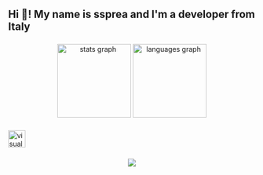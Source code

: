 <h2 align="left">Hi 👋! My name is ssprea and I'm a developer from Italy</h2>

###

<div align="center">
  <img src="https://github-readme-stats.vercel.app/api?username=ssprea&hide_title=false&hide_rank=false&show_icons=true&include_all_commits=true&count_private=true&disable_animations=false&theme=dracula&locale=en&hide_border=false" height="150" alt="stats graph"  />
  <img src="https://github-readme-stats.vercel.app/api/top-langs?username=ssprea&locale=en&hide_title=false&layout=compact&card_width=320&langs_count=5&theme=dracula&hide_border=false" height="150" alt="languages graph"  />
</div>

###


###

<div align="left">
  <a href="https://www.reddit.com/u/ssprea" target="_blank">
    <img src="https://img.shields.io/static/v1?message=reddit&logo=visualstudio&label=&color=FF5700&logoColor=white&labelColor=&style=for-the-badge" height="35" alt="visualstudio logo"  />
  </a>
</div>


###

<div align="center">
  <img src="https://profile-counter.glitch.me/ssprea/count.svg?"  />
</div>

###
